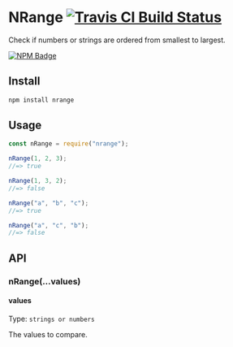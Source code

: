 # NRange [![Travis CI Build Status](https://img.shields.io/travis/com/Richienb/nrange/master.svg?style=for-the-badge)](https://travis-ci.com/Richienb/nrange)

Check if numbers or strings are ordered from smallest to largest.

[![NPM Badge](https://nodei.co/npm/nrange.png)](https://npmjs.com/package/nrange)

## Install

```sh
npm install nrange
```

## Usage

```js
const nRange = require("nrange");

nRange(1, 2, 3);
//=> true

nRange(1, 3, 2);
//=> false

nRange("a", "b", "c");
//=> true

nRange("a", "c", "b");
//=> false
```

## API

### nRange(...values)

#### values

Type: `strings or numbers`

The values to compare.
